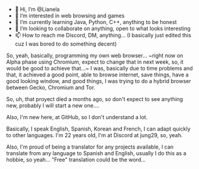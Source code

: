 - 👋 Hi, I’m @Lianela
- 👀 I’m interested in web browsing and games
- 🌱 I’m currently learning Java, Python, C++, anything to be honest
- 💞️ I’m looking to collaborate on anything, open to what looks interesting
- 📫 How to reach me Discord, DM, anything... (I basically just edited this cuz I was bored to do something decent)

So, yeah, basically, programming my own web browser... ~right now on Alpha phase using Chromium, expect to change that in next week, so, it would be good to achieve that...~
I was, basically due to time problems and that, it achieved a good point, able to browse internet, save things, have a good looking window, and good things, I was trying to do a hybrid browser between Gecko, Chromium and Tor.

So, uh, that proyect died a months ago, so don't expect to see anything new, probably I will start a new one....

Also, I'm new here, at GitHub, so I don't understand a lot.

Basically, I speak English, Spanish, Korean and French, I can adapt quickly to other languages.
I'm 22 years old, I'm at Discord at jung29, so, yeah.

Also, I'm proud of being a translator for any projects available, I can translate from any language to Spanish and English, usually I do this as a hobbie, so yeah... "Free" translation could be the word...
